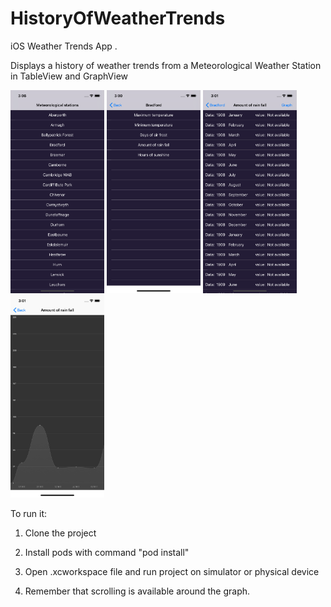 # HistoryOfWeatherTrends


iOS  Weather Trends App .

Displays a history of weather trends from a Meteorological Weather Station in TableView and GraphView

<img src = "ScreenShots/TheWeatherTrends0.png" width = "150" >				<img src = "ScreenShots/TheWeatherTrends1.png" width = "150" >				<img src = "ScreenShots/TheWeatherTrends2.png" width = "150" >				<img src = "ScreenShots/TheWeatherTrends3.png" width = "150" >				


To run it:

1. Clone the project 

2. Install pods with command "pod install" 

3. Open .xcworkspace file and run project on simulator or physical device

4. Remember that scrolling is available around the graph.


